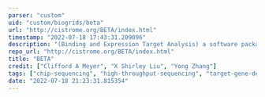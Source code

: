 ```yaml
---
parser: "custom"
uid: "custom/biogrids/beta"
url: "http://cistrome.org/BETA/index.html"
timestamp: "2022-07-18 17:43:31.209096"
description: "(Binding and Expression Target Analysis) a software package that integrates ChIP-seq of transcription factors or chromatin regulators with differential gene expression data to infer direct target genes."
repo_url: "http://cistrome.org/BETA/index.html"
title: "BETA"
credit: ["Clifford A Meyer", "X Shirley Liu", "Yong Zhang"]
tags: ["chip-sequencing", "high-throughput-sequencing", "target-gene-detection"]
date: "2022-07-18 21:23:31.815354"
---
```

